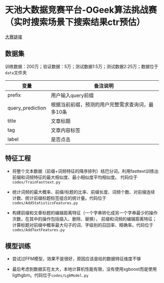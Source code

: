 # 天池大数据竞赛平台-OGeek算法挑战赛（实时搜索场景下搜索结果ctr预估）
[大赛链接](https://tianchi.aliyun.com/competition/entrance/231688/introduction?spm=5176.12281915.0.0.72c510bdrS25xw)
## 数据集
训练数据：200万；验证数据：5万；测试数据1:5万；测试数据2:25万；数据位于`data`文件夹

变量 | 备注说明   
-|-
prefix | 用户输入query前缀 | 
query_prediction | 根据当前前缀，预测的用户完整需求查询词，最多10条 | 
title | 文章标题 | 
tag | 文章内容标签 |
label | 是否点击 |

## 特征工程

- 将整个文本数据（前缀+词频特征的降序排列）结巴分词，利用fasttext训练出前缀和词频特征的最大相似度、最小相似度平均相似度。
代码位于`codes/TrainFasttext.py`

- 统计词频的最大概率、前缀/标题的比率、前缀长度、词频个数、对前缀连续计数、统计前缀标题标签组合的统计量。代码位于`codes/AddStatisticsFeatures.py`

- 构建前缀和文章标题的编辑距离特征（一个字串转化成另一个字串最少的操作次数，在其中的操作包括插入、删除、替换），
前缀和词频的编辑距离特征；计算标题对前缀中概率最大句子的词、字级别的召回率、精确率。代码位于`codes/AddTextFeatures.py`


## 模型训练

- 尝试过FFM模型，效果不是很好，原因应该是给的数据特征维度不够

- 最后考虑到数据实在太大，本地计算机性能有限，没有使用xgboost而是使用ligthgbm。代码位于`codes/LgbModel.py`
